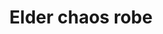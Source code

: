 ---
layout: item
title: Elder chaos robe
item-id: 20520
datatable: true
id: 20520
name: "Elder chaos robe"
members: true
lowalch: 280
highalch: 420
examine: "The robes worn by the dangerous elder druids."
monsters:
  - id: 6607
    name: "Elder Chaos druid"
    members: true
    combat_level: 129
    wiki_url: "https://oldschool.runescape.wiki/w/Elder_Chaos_druid"
    drops:
      - quantity: "1"
        rarity: 0.0007047216349541931
    image: "https://oldschool.runescape.wiki/images/9/9c/Elder_Chaos_druid.png?559f2"
---